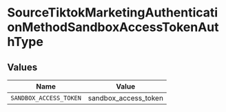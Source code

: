 # SourceTiktokMarketingAuthenticationMethodSandboxAccessTokenAuthType


## Values

| Name                   | Value                  |
| ---------------------- | ---------------------- |
| `SANDBOX_ACCESS_TOKEN` | sandbox_access_token   |